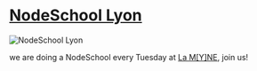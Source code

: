 # [NodeSchool Lyon](http://nodeschool.io/lyon)

![NodeSchool Lyon](http://nodeschool.io/lyon/img/lyonbg-logo-medium.jpg)

we are doing a NodeSchool every Tuesday at [La M[Y]NE](/tags/myne), join us!